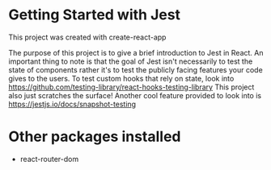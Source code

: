# Getting Started with Jest

This project was created with create-react-app

The purpose of this project is to give a brief introduction to Jest in React. An important thing to note is that the goal of Jest isn't necessarily to test the state of components rather it's to test the publicly facing features your code gives to the users. 
To test custom hooks that rely on state, look into https://github.com/testing-library/react-hooks-testing-library
This project also just scratches the surface! Another cool feature provided to look into is https://jestjs.io/docs/snapshot-testing

# Other packages installed
- react-router-dom
